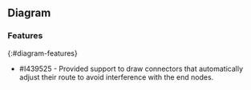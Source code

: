 ## Diagram

### Features
{:#diagram-features}

* \#I439525 - Provided support to draw connectors that automatically adjust their route to avoid interference with the end nodes.
